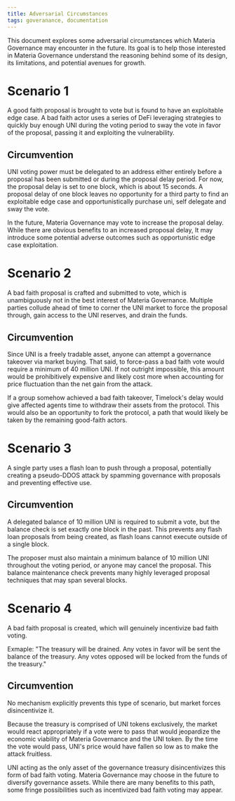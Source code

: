 ```yaml
---
title: Adversarial Circumstances
tags: goveranance, documentation
---
```


This document explores some adversarial circumstances which Materia Governance may encounter in the future. Its goal is to help those interested in Materia Governance understand the reasoning behind some of its design, its limitations, and potential avenues for growth.

# Scenario 1

A good faith proposal is brought to vote but is found to have an exploitable edge case. A bad faith actor uses a series of DeFi leveraging strategies to quickly buy enough UNI during the voting period to sway the vote in favor of the proposal, passing it and exploiting the vulnerability.

## Circumvention

UNI voting power must be delegated to an address either entirely before a proposal has been submitted or during the proposal delay period. For now, the proposal delay is set to one block, which is about 15 seconds. A proposal delay of one block leaves no opportunity for a third party to find an exploitable edge case and opportunistically purchase uni, self delegate and sway the vote.

In the future, Materia Governance may vote to increase the proposal delay. While there are obvious benefits to an increased proposal delay, It may introduce some potential adverse outcomes such as opportunistic edge case exploitation.

# Scenario 2

A bad faith proposal is crafted and submitted to vote, which is unambiguously not in the best interest of Materia Governance. Multiple parties collude ahead of time to corner the UNI market to force the proposal through, gain access to the UNI reserves, and drain the funds.

## Circumvention

Since UNI is a freely tradable asset, anyone can attempt a governance takeover via market buying. That said, to force-pass a bad faith vote would require a minimum of 40 million UNI. If not outright impossible, this amount would be prohibitively expensive and likely cost more when accounting for price fluctuation than the net gain from the attack.

If a group somehow achieved a bad faith takeover, Timelock's delay would give affected agents time to withdraw their assets from the protocol. This would also be an opportunity to fork the protocol, a path that would likely be taken by the remaining good-faith actors.

# Scenario 3

A single party uses a flash loan to push through a proposal, potentially creating a pseudo-DDOS attack by spamming governance with proposals and preventing effective use.

## Circumvention

A delegated balance of 10 million UNI is required to submit a vote, but the balance check is set exactly one block in the past. This prevents any flash loan proposals from being created, as flash loans cannot execute outside of a single block.

The proposer must also maintain a minimum balance of 10 million UNI throughout the voting period, or anyone may cancel the proposal. This balance maintenance check prevents many highly leveraged proposal techniques that may span several blocks.

# Scenario 4

A bad faith proposal is created, which will genuinely incentivize bad faith voting. 

Exmaple: &quot;The treasury will be drained. Any votes in favor will be sent the balance of the treasury. Any votes opposed will be locked from the funds of the treasury.&quot;

## Circumvention

No mechanism explicitly prevents this type of scenario, but market forces disincentivize it. 

Because the treasury is comprised of UNI tokens exclusively, the market would react appropriately if a vote were to pass that would jeopardize the economic viability of Materia Governance and the UNI token. By the time the vote would pass, UNI's price would have fallen so low as to make the attack fruitless. 

UNI acting as the only asset of the governance treasury disincentivizes this form of bad faith voting. Materia Governance may choose in the future to diversify governance assets. While there are many benefits to this path, some fringe possibilities such as incentivized bad faith voting may appear.